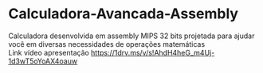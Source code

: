 # Calculadora-Avancada-Assembly
Calculadora desenvolvida em assembly MIPS 32 bits projetada para ajudar você em diversas necessidades de operações matemáticas </br>
Link vídeo apresentação https://1drv.ms/v/s!AhdH4heG_m4Uj-1d3wT5oYoAX4oauw
